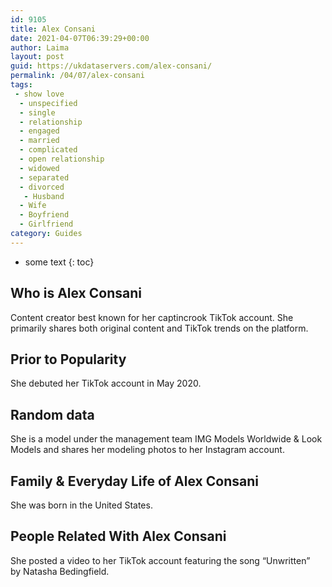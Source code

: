 ```yaml
---
id: 9105
title: Alex Consani
date: 2021-04-07T06:39:29+00:00
author: Laima
layout: post
guid: https://ukdataservers.com/alex-consani/
permalink: /04/07/alex-consani
tags:
 - show love
  - unspecified
  - single
  - relationship
  - engaged
  - married
  - complicated
  - open relationship
  - widowed
  - separated
  - divorced
   - Husband
  - Wife
  - Boyfriend
  - Girlfriend
category: Guides
---
```


* some text
{: toc}


## Who is Alex Consani
                  
                  
                  
Content creator best known for her captincrook TikTok account. She primarily shares both original content and TikTok trends on the platform. 
                  
              
            
              
            
                
                
                
## Prior to Popularity
                  
                  
                  
She debuted her TikTok account in May 2020. 
                  
              
            
              
            
                
                
                
## Random data
                  
                  
                  
She is a model under the management team IMG Models Worldwide & Look Models and shares her modeling photos to her Instagram account. 
                  
              
            
              
            
                
                
                
## Family & Everyday Life of Alex Consani
                  
                  
                  
She was born in the United States. 
                  
              
            
              
            
                
                
                
## People Related With Alex Consani
                  
                  
                  
She posted a video to her TikTok account featuring the song &#8220;Unwritten&#8221; by Natasha Bedingfield.
                  
              
            
              
            
                
              
            
              
              
            
            
              
            
          
          
          